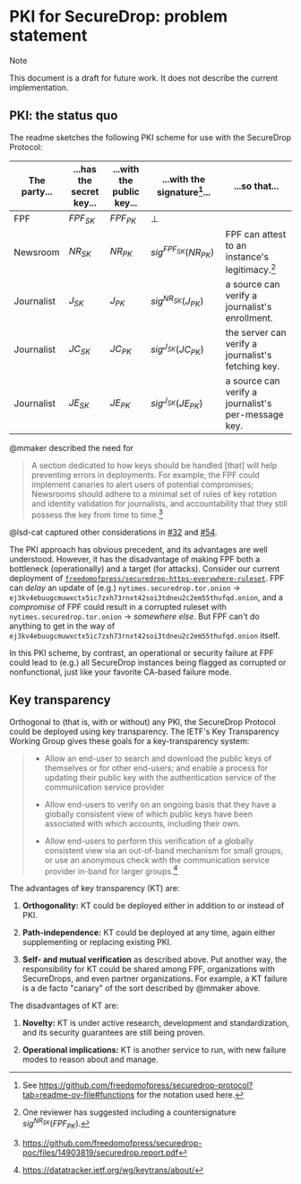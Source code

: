 # PKI for SecureDrop: problem statement

> [!NOTE]
> This document is a draft for future work.  It does not describe the current
> implementation.

## PKI: the status quo

The readme sketches the following PKI scheme for use with the SecureDrop Protocol:

| The party... | ...has the secret key... | ...with the public key... | ...with the signature[^1]... | ...so that...                                       |
| ------------ | ------------------------ | ------------------------- | ---------------------------- | --------------------------------------------------- |
| FPF          | $FPF_{SK}$               | $FPF_{PK}$                | $\bot$                       |
| Newsroom     | $NR_{SK}$                | $NR_{PK}$                 | $sig^{FPF_{SK}}(NR_{PK})$    | FPF can attest to an instance's legitimacy.[^2]     |
| Journalist   | $J_{SK}$                 | $J_{PK}$                  | $sig^{NR_{SK}}(J_{PK})$      | a source can verify a journalist's enrollment.      |
| Journalist   | $JC_{SK}$                | $JC_{PK}$                 | $sig^{J_{SK}}(JC_{PK})$      | the server can verify a journalist's fetching key.  |
| Journalist   | $JE_{SK}$                | $JE_{PK}$                 | $sig^{J_{SK}}(JE_{PK})$      | a source can verify a journalist's per-message key. |

@mmaker described the need for

> A section dedicated to how keys should be handled [that] will help preventing
> errors in deployments. For example, the FPF could implement canaries to alert
> users of potential compromises; Newsrooms should adhere to a minimal set of
> rules of key rotation and identity validation for journalists, and
> accountability that they still possess the key from time to time.[^3]

@lsd-cat captured other considerations in [#32] and [#54].

The PKI approach has obvious precedent, and its advantages are well understood.
However, it has the disadvantage of making FPF both a bottleneck (operationally)
and a target (for attacks). Consider our current deployment of
[`freedomofpress/securedrop-https-everywhere-ruleset`][sdher]. FPF can _delay_
an update of (e.g.) `nytimes.securedrop.tor.onion` →
`ej3kv4ebuugcmuwxctx5ic7zxh73rnxt42soi3tdneu2c2em55thufqd.onion`, and a
_compromise_ of FPF could result in a corrupted ruleset with
`nytimes.securedrop.tor.onion` → _somewhere else_. But FPF can't do anything to
get in the way of
`ej3kv4ebuugcmuwxctx5ic7zxh73rnxt42soi3tdneu2c2em55thufqd.onion` itself.

In this PKI scheme, by contrast, an operational or security failure at FPF could
lead to (e.g.) all SecureDrop instances being flagged as corrupted or
nonfunctional, just like your favorite CA-based failure mode.

## Key transparency

Orthogonal to (that is, with or without) any PKI, the SecureDrop Protocol could
be deployed using key transparency. The IETF's Key Transparency Working Group
gives these goals for a key-transparency system:

> - Allow an end-user to search and download the public keys of themselves or
>   for other end-users; and enable a process for updating their public key with the
>   authentication service of the communication service provider
>
> - Allow end-users to verify on an ongoing basis that they have a globally
>   consistent view of which public keys have been associated with which accounts,
>   including their own.
>
> - Allow end-users to perform this verification of a globally consistent view
>   via an out-of-band mechanism for small groups, or use an anonymous check with
>   the communication service provider in-band for larger groups.[^4]

The advantages of key transparency (KT) are:

1. **Orthogonality:** KT could be deployed either in addition to or instead of PKI.

2. **Path-independence:** KT could be deployed at any time, again either
   supplementing or replacing existing PKI.

3. **Self- and mutual verification** as described above. Put another way, the
   responsibility for KT could be shared among FPF, organizations with SecureDrops,
   and even partner organizations. For example, a KT failure is a de facto
   "canary" of the sort described by @mmaker above.

The disadvantages of KT are:

1. **Novelty:** KT is under active research, development and standardization,
   and its security guarantees are still being proven.

2. **Operational implications:** KT is another service to run, with new failure
   modes to reason about and manage.

[^1]:
    See
    <https://github.com/freedomofpress/securedrop-protocol?tab=readme-ov-file#functions>
    for the notation used here.

[^2]:
    One reviewer has suggested including a countersignature
    $sig^{NR_{SK}}(FPF_{PK})$.

[^3]: https://github.com/freedomofpress/securedrop-poc/files/14903819/securedrop.report.pdf
[^4]: https://datatracker.ietf.org/wg/keytrans/about/

[#32]: https://github.com/freedomofpress/securedrop-protocol/issues/32
[#54]: https://github.com/freedomofpress/securedrop-protocol/issues/54
[sdher]: https://github.com/freedomofpress/securedrop-https-everywhere-ruleset
